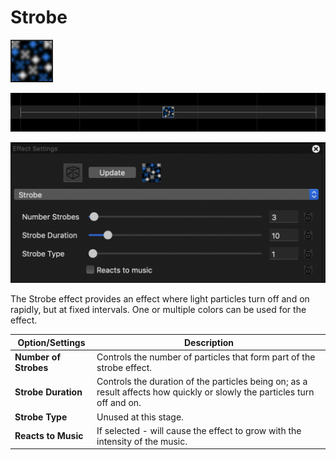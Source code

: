 # Strobe

![Icon](<../../.gitbook/assets/image (555).png>)

![Sequencer Grid](<../../.gitbook/assets/image (520) (1).png>)

![](<../../.gitbook/assets/image (635).png>)

The Strobe effect provides an effect where light particles turn off and on rapidly, but at fixed intervals. One or multiple colors can be used for the effect.

| Option/Settings       | Description                                                                                                               |
| --------------------- | ------------------------------------------------------------------------------------------------------------------------- |
| **Number of Strobes** | Controls the number of particles that form part of the strobe effect.                                                     |
| **Strobe Duration**   | Controls the duration of the particles being on; as a result affects how quickly or slowly the particles turn off and on. |
| **Strobe Type**       | Unused at this stage.                                                                                                     |
| **Reacts to Music**   | If selected - will cause the effect to grow with the intensity of the music.                                              |
